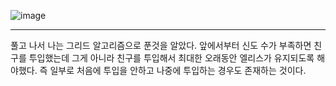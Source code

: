 ![image](https://github.com/user-attachments/assets/c4cb5a83-782a-47f0-91e5-ee0769b5707f)

---
풀고 나서 나는 그리드 알고리즘으로 푼것을 알았다. 앞에서부터 신도 수가 부족하면 친구를 투입했는데 그게 아니라 친구를 투입해서 최대한 오래동안 엘리스가 유지되도록 해야했다. 즉 일부로 처음에 투입을 안하고 나중에 투입하는 경우도 존재하는 것이다.
